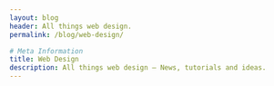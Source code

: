 ```yaml
---
layout: blog
header: All things web design.
permalink: /blog/web-design/

# Meta Information
title: Web Design
description: All things web design – News, tutorials and ideas.
---
```

